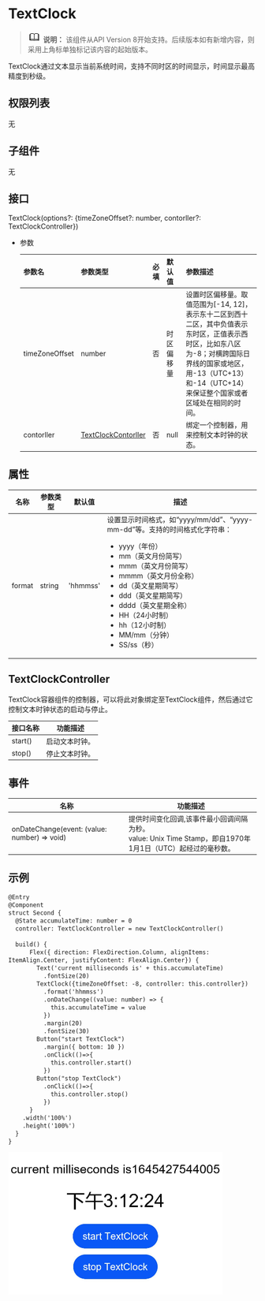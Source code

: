 # TextClock

> ![](public_sys-resources/icon-note.gif) **说明：** 该组件从API Version 8开始支持。后续版本如有新增内容，则采用上角标单独标记该内容的起始版本。

TextClock通过文本显示当前系统时间，支持不同时区的时间显示，时间显示最高精度到秒级。

## 权限列表

无

## 子组件

无

## 接口

TextClock(options?: {timeZoneOffset?: number, contorller?: TextClockController})

- 参数

  | 参数名   | 参数类型 | 必填 | 默认值             | 参数描述                                                     |
  | -------- | -------- | ---- | ------------------ | ------------------------------------------------------------ |
  | timeZoneOffset | number   | 否   | 时区偏移量 | 设置时区偏移量。取值范围为[-14, 12]，表示东十二区到西十二区，其中负值表示东时区，正值表示西时区，比如东八区为-8；对横跨国际日界线的国家或地区，用-13（UTC+13）和-14（UTC+14）来保证整个国家或者区域处在相同的时间。 |
  | contorller | [TextClockContorller](#TextClockController) | 否 | null | 绑定一个控制器，用来控制文本时钟的状态。|

## 属性

| 名称   | 参数类型 | 默认值   | 描述                                                         |
| ------ | -------- | -------- | ------------------------------------------------------------ |
| format | string   | 'hhmmss' | 设置显示时间格式，如“yyyy/mm/dd”、“yyyy-mm-dd”等。支持的时间格式化字符串：<ul><li>yyyy（年份）</li><li>mm（英文月份简写）</li><li>mmm（英文月份简写）</li><li>mmmm（英文月份全称）</li><li>dd（英文星期简写）</li><li>ddd（英文星期简写）</li><li>dddd（英文星期全称）</li><li>HH（24小时制）</li><li>hh（12小时制）</li><li>MM/mm（分钟）</li><li>SS/ss（秒）</li></ul> |

## TextClockController

TextClock容器组件的控制器，可以将此对象绑定至TextClock组件，然后通过它控制文本时钟状态的启动与停止。

| 接口名称                                         | 功能描述                                                     |
| -------------------------------------------- | ------------------------------------------------------------ |
| start() | 启动文本时钟。 |
| stop() | 停止文本时钟。 |


## 事件

| 名称                                         | 功能描述                                                     |
| -------------------------------------------- | ------------------------------------------------------------ |
| onDateChange(event: (value: number) => void) | 提供时间变化回调,该事件最小回调间隔为秒。<br /> value: Unix Time Stamp，即自1970年1月1日（UTC）起经过的毫秒数。 |

## 示例

```
@Entry
@Component
struct Second {
  @State accumulateTime: number = 0
  controller: TextClockController = new TextClockController()

  build() {
      Flex({ direction: FlexDirection.Column, alignItems: ItemAlign.Center, justifyContent: FlexAlign.Center}) {
        Text('current milliseconds is' + this.accumulateTime)
          .fontSize(20)
        TextClock({timeZoneOffset: -8, controller: this.controller})
          .format('hhmmss')
          .onDateChange((value: number) => {
            this.accumulateTime = value
          })
          .margin(20)
          .fontSize(30)
        Button("start TextClock")
          .margin({ bottom: 10 })
          .onClick(()=>{
            this.controller.start()
          })
        Button("stop TextClock")
          .onClick(()=>{
            this.controller.stop()
          })
      }
    .width('100%')
    .height('100%')
  }
}
```
![](figures/text_clock.png)

